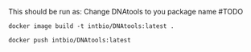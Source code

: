 This should be run as:
Change DNAtools to you package name #TODO

```
docker image build -t intbio/DNAtools:latest .
```

```
docker push intbio/DNAtools:latest
```